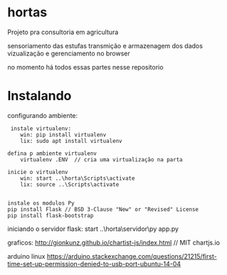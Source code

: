 # hortas
Projeto pra consultoria em agricultura

sensoriamento das estufas
transmição e armazenagem dos dados
vizualização e gerenciamento no browser

no momento há todos essas partes nesse repositorio

<h1> Instalando </h1>

configurando ambiente:
    
     instale virtualenv:
        win: pip install virtualenv
        lix: sudo apt install virtualenv

    defina p ambiente virtualenv 
        virtualenv .ENV  // cria uma virtualização na parta

    inicie o virtualenv
        win: start ..\horta\Scripts\activate
        lix: source ..\Scripts\activate
            

    instale os modulos Py
    pip install Flask // BSD 3-Clause "New" or "Revised" License
    pip install flask-bootstrap


iniciando o servidor flask: 
    start ..\horta\servidor\py app.py







<!-- EXTRAS              -->
graficos:
http://gionkunz.github.io/chartist-js/index.html // MIT
chartjs.io


arduino linux 
    https://arduino.stackexchange.com/questions/21215/first-time-set-up-permission-denied-to-usb-port-ubuntu-14-04